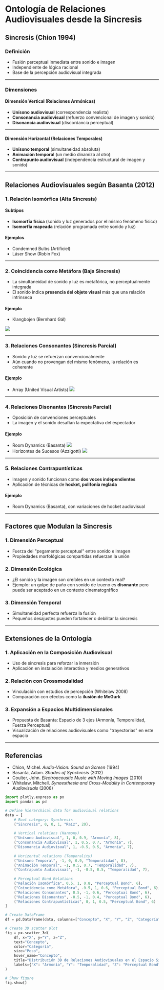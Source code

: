 # Ontología de Relaciones Audiovisuales desde la Sincresis

## Sincresis (Chion 1994)
### Definición
- Fusión perceptual inmediata entre sonido e imagen
- Independiente de lógica racional
- Base de la percepción audiovisual integrada

---

### Dimensiones
#### **Dimensión Vertical (Relaciones Armónicas)**
- **Unísono audiovisual** (correspondencia realista)
- **Consonancia audiovisual** (refuerzo convencional de imagen y sonido)
- **Disonancia audiovisual** (discordancia perceptual)

---

#### **Dimensión Horizontal (Relaciones Temporales)**
- **Unísono temporal** (simultaneidad absoluta)
- **Animación temporal** (un medio dinamiza al otro)
- **Contrapunto audiovisual** (independencia estructural de imagen y sonido)

---

## Relaciones Audiovisuales según Basanta (2012)
### 1. Relación Isomórfica (Alta Sincresis)
#### **Subtipos**
- **Isomorfía física** (sonido y luz generados por el mismo fenómeno físico)
- **Isomorfía mapeada** (relación programada entre sonido y luz)

#### **Ejemplos**
- Condemned Bulbs (Artificiel)
- Láser Show (Robin Fox)

---

### 2. Coincidencia como Metáfora (Baja Sincresis)
- La simultaneidad de sonido y luz es metafórica, no perceptualmente integrada
- El sonido indica **presencia del objeto visual** más que una relación intrínseca

#### **Ejemplo**
- Klangbojen (Bernhard Gál)

![](https://www.youtube.com/watch?v=OoPfpSO-J48)

---

### 3. Relaciones Consonantes (Sincresis Parcial)
- Sonido y luz se refuerzan convencionalmente
- Aún cuando no provengan del mismo fenómeno, la relación es coherente

#### **Ejemplo**
- Array (United Visual Artists)
![](https://www.youtube.com/watch?v=I_k-icpVb9Y)

---

### 4. Relaciones Disonantes (Sincresis Parcial)
- Oposición de convenciones perceptuales
- La imagen y el sonido desafían la expectativa del espectador

#### **Ejemplo**
- Room Dynamics (Basanta)
![](https://www.youtube.com/watch?v=UQjLm1VZ-og)
- Horizontes de Sucesos (Azzigotti)
![](https://www.youtube.com/watch?v=2zwKj8rToko)
---

### 5. Relaciones Contrapuntísticas
- Imagen y sonido funcionan como **dos voces independientes**
- Aplicación de técnicas de **hocket, polifonía reglada**

#### **Ejemplo**
- Room Dynamics (Basanta), con variaciones de hocket audiovisual

---

## Factores que Modulan la Sincresis
### **1. Dimensión Perceptual**
- Fuerza del "pegamento perceptual" entre sonido e imagen
- Propiedades morfológicas compartidas refuerzan la unión

### **2. Dimensión Ecológica**
- ¿El sonido y la imagen son creíbles en un contexto real?
- Ejemplo: un golpe de puño con sonido de trueno es **disonante** pero puede ser aceptado en un contexto cinematográfico

### **3. Dimensión Temporal**
- Simultaneidad perfecta refuerza la fusión
- Pequeños desajustes pueden fortalecer o debilitar la sincresis

---

## Extensiones de la Ontología
### **1. Aplicación en la Composición Audiovisual**
- Uso de sincresis para reforzar la inmersión
- Aplicación en instalación interactiva y medios generativos

### **2. Relación con Crossmodalidad**
- Vinculación con estudios de percepción (Whitelaw 2008)
- Comparación con efectos como la **ilusión de McGurk**

### **3. Expansión a Espacios Multidimensionales**
- Propuesta de Basanta: Espacio de 3 ejes (Armonía, Temporalidad, Fuerza Perceptual)
- Visualización de relaciones audiovisuales como "trayectorias" en este espacio

---

## Referencias
- Chion, Michel. *Audio-Vision: Sound on Screen* (1994)
- Basanta, Adam. *Shades of Synchresis* (2012)
- Coulter, John. *Electroacoustic Music with Moving Images* (2010)
- Whitelaw, Mitchell. *Synaesthesia and Cross-Modality in Contemporary Audiovisuals* (2008)



```python
import plotly.express as px
import pandas as pd

# Define hierarchical data for audiovisual relations
data = [
    # Root category: Synchresis
    ("Sincresis", 0, 0, 1, "Raíz", 20),
    
    # Vertical relations (Harmony)
    ("Unísono Audiovisual", 1, 0, 0.9, "Armonía", 8),
    ("Consonancia Audiovisual", 1, 0.5, 0.7, "Armonía", 7),
    ("Disonancia Audiovisual", 1, -0.5, 0.5, "Armonía", 7),
    
    # Horizontal relations (Temporality)
    ("Unísono Temporal", -1, 0, 0.9, "Temporalidad", 8),
    ("Animación Temporal", -1, 0.5, 0.7, "Temporalidad", 7),
    ("Contrapunto Audiovisual", -1, -0.5, 0.5, "Temporalidad", 7),
    
    # Perceptual Bond Relations
    ("Relación Isomórfica", 0.5, 1, 0.8, "Perceptual Bond", 6),
    ("Coincidencia como Metáfora", -0.5, 1, 0.6, "Perceptual Bond", 6),
    ("Relaciones Consonantes", 0.5, -1, 0.6, "Perceptual Bond", 6),
    ("Relaciones Disonantes", -0.5, -1, 0.4, "Perceptual Bond", 6),
    ("Relaciones Contrapuntísticas", 0, 1, 0.5, "Perceptual Bond", 6)
]

# Create DataFrame
df = pd.DataFrame(data, columns=["Concepto", "X", "Y", "Z", "Categoría", "Peso"])

# Create 3D scatter plot
fig = px.scatter_3d(
    df, x="X", y="Y", z="Z",
    text="Concepto",
    color="Categoría",
    size="Peso",
    hover_name="Concepto",
    title="Distribución 3D de Relaciones Audiovisuales en el Espacio Sincresis",
    labels={"X": "Armonía", "Y": "Temporalidad", "Z": "Perceptual Bond"}
)

# Show figure
fig.show()
```
